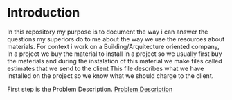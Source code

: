 # Introduction

In this repository my purpose is to document the way i can answer the questions my superiors do to me about the way we use the resources about materials.
For context i work on a Building/Arquitecture oriented company, In a project we buy the material to install in a project so we usually first buy the materials and during the instalation of this material we make files called estimates that we send to the client
This file describes what we have installed on the project so we know what we should charge to the client.

First step is the Problem Description.
[Problem Description](Problem_Description.md)

